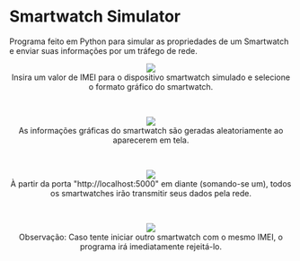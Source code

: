 # Smartwatch Simulator
Programa feito em Python para simular as propriedades de um Smartwatch e enviar suas informações por um tráfego de rede. </br>
<p align="center">
<img src="https://github.com/user-attachments/assets/c43dbbe5-96f6-4c9f-bed8-95a4bcc4a4e4"/> </br>
Insira um valor de IMEI para o dispositivo smartwatch simulado e selecione o formato gráfico do smartwatch.
</p> </br>
<p align="center">
<img src="https://github.com/user-attachments/assets/47763f92-338f-4add-910c-34434a0cf309"/> </br>
As informações gráficas do smartwatch são geradas aleatoriamente ao aparecerem em tela.
</p> </br>
<p align="center">
<img src="https://github.com/user-attachments/assets/fd96a6d0-a869-474c-a25b-ac6c23adf89e"/> </br>
À partir da porta "http://localhost:5000" em diante (somando-se um), todos os smartwatches irão transmitir seus dados pela rede.
</p> </br>
<p align="center">
<img src="https://github.com/user-attachments/assets/d0855910-6643-4618-9929-2e2b7796c330"/> </br>
Observação: Caso tente iniciar outro smartwatch com o mesmo IMEI, o programa irá imediatamente rejeitá-lo.
</p>
